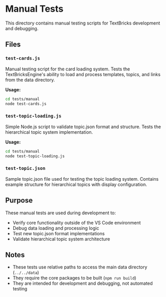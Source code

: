 # Manual Tests

This directory contains manual testing scripts for TextBricks development and debugging.

## Files

### `test-cards.js`
Manual testing script for the card loading system. Tests the TextBricksEngine's ability to load and process templates, topics, and links from the data directory.

**Usage:**
```bash
cd tests/manual
node test-cards.js
```

### `test-topic-loading.js`
Simple Node.js script to validate topic.json format and structure. Tests the hierarchical topic system implementation.

**Usage:**
```bash
cd tests/manual
node test-topic-loading.js
```

### `test-topic.json`
Sample topic.json file used for testing the topic loading system. Contains example structure for hierarchical topics with display configuration.

## Purpose

These manual tests are used during development to:
- Verify core functionality outside of the VS Code environment
- Debug data loading and processing logic
- Test new topic.json format implementations
- Validate hierarchical topic system architecture

## Notes

- These tests use relative paths to access the main data directory (`../../data`)
- They require the core packages to be built (`npm run build`)
- They are intended for development and debugging, not automated testing